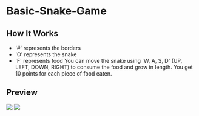 # Basic-Snake-Game

## How It Works
- '#' represents the borders
- 'O' represents the snake
- 'F' represents food
You can move the snake using 'W, A, S, D' (UP, LEFT, DOWN, RIGHT) to consume the food and grow in length.
You get 10 points for each piece of food eaten.

## Preview
<img src="https://github.com/user-attachments/assets/0837a446-cd8f-47e9-b525-e7c211684f92">
<img src="https://github.com/user-attachments/assets/b617d0ce-4efa-4a5d-a78e-acd9d7b18455">
